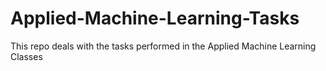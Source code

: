 # Applied-Machine-Learning-Tasks
This repo deals with the tasks performed in the Applied Machine Learning Classes
